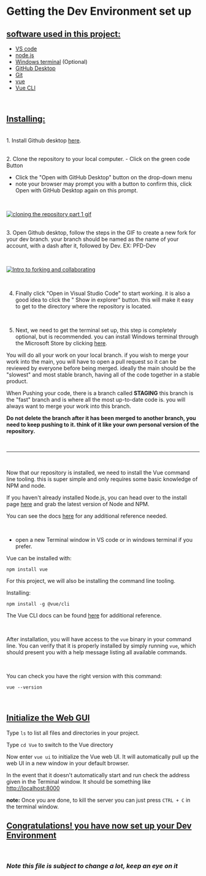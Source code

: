 # Getting the Dev Environment set up

## <u> **software used in this project:**</u>

- [VS code](https://code.visualstudio.com/)
- [node.js](https://nodejs.org/en/download/)
- [Windows terminal](https://www.microsoft.com/en-ca/p/windows-terminal/9n0dx20hk701?rtc=1#activetab=pivot:overviewtab) (Optional)
- [GitHub Desktop](https://desktop.github.com/)
- [Git](https://git-scm.com/downloads)
- [vue](https://vuejs.org/v2/guide/installation.html)
- [Vue CLI](https://cli.vuejs.org/guide/installation.html)

<br>

## <u> **Installing:**</u>

<br>1. Install Github desktop [here](https://desktop.github.com/ "here").

<br>2. Clone the repository to your local computer. - Click on the green code Button 
- Click the "Open with GitHub Desktop" button on the drop-down menu 
- note your browser may prompt you with a button to confirm this, click Open with GitHub Desktop again on this prompt.

<br>

[![cloning the repository part 1 gif](https://media.discordapp.net/attachments/913259753948446720/913273808536883241/install_ins_1.gif?width=720&height=527 "cloning the repository part 1 gif")](http://https://media.discordapp.net/attachments/913259753948446720/913273808536883241/install_ins_1.gif?width=720&height=527 "cloning the repository part 1 gif")

<br>3. Open Github desktop, follow the steps in the GIF to create a new fork for your dev branch. your branch should be named as the name of your account, with a dash after it, followed by Dev. EX: PFD-Dev

<br>

[![Intro to forking and collaborating](https://media.discordapp.net/attachments/913259753948446720/913332772662288414/forking_-_intro_compressed.gif?width=720&height=514 "Intro to forking and collaborating")](https://cdn.discordapp.com/attachments/913259753948446720/913332772662288414/forking_-_intro_compressed.gif "Intro to forking and collaborating")

<br>

4. Finally click "Open in Visual Studio Code" to start working. it is also a good idea to click the " Show in explorer" button. this will make it easy to get to the directory where the repository is located.

<br>

5. Next, we need to get the terminal set up, this step is completely optional, but is recommended. you can install Windows terminal through the Microsoft Store by clicking [here](http://https://www.microsoft.com/en-ca/p/windows-terminal/9n0dx20hk701?SilentAuth=1&wa=wsignin1.0&rtc=1#activetab=pivot:overviewtab "here").

You will do all your work on your local branch. if you wish to merge your work into the main, you will have to open a pull request so it can be reviewed by everyone before being merged. ideally the main should be the "slowest" and most stable branch, having all of the code together in a stable product.

When Pushing your code, there is a branch called **STAGING** this branch is the "fast" branch and is where all the most up-to-date code is. you will always want to merge your work into this branch.

**Do not delete the branch after it has been merged to another branch, you need to keep pushing to it. think of it like your own personal version of the repository.**

<br>

---

<br>

Now that our repository is installed, we need to install the Vue command line tooling. this is super simple and only requires some basic knowledge of NPM and node.

If you haven't already installed Node.js, you can head over to the install page [here](https://nodejs.org/en/download/) and grab the latest version of Node and NPM.

You can see the docs [here](https://vuejs.org/v2/guide/installation.html) for any additional reference needed.

<br>

- open a new Terminal window in VS code or in windows terminal if you prefer.

Vue can be installed with:

    npm install vue

For this project, we will also be installing the command line tooling.

Installing:

    npm install -g @vue/cli

The Vue CLI docs can be found [here](https://cli.vuejs.org/guide/installation.html) for additional reference.

<br>

After installation, you will have access to the `vue` binary in your command line. You can verify that it is properly installed by simply running `vue`, which should present you with a help message listing all available commands.

<br>

You can check you have the right version with this command:

    vue --version

<br>

## <u>Initialize the Web GUI</u>

Type `ls` to list all files and directories in your project.

Type `cd Vue` to switch to the Vue directory

Now enter `vue ui` to initialize the Vue web UI. It will automatically pull up the web UI in a new window in your default browser.

In the event that it doesn't automatically start and run check the address given in the Terminal window. It should be something like [http://localhost:8000](http://localhost:8000)

**note:** Once you are done, to kill the server you can just press `CTRL + C` in the terminal window.
<br>

## <u>Congratulations! you have now set up your Dev Environment</u>

<br>

### **_Note this file is subject to change a lot, keep an eye on it_**
